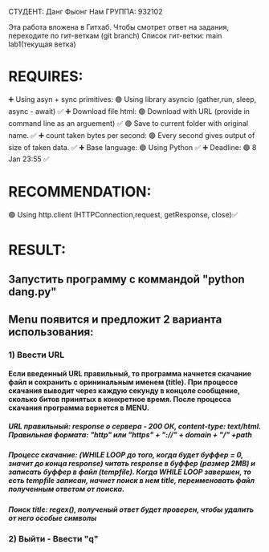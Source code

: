 СТУДЕНТ: Данг Фыонг Нам
ГРУППА: 932102

Эта работа вложена в Гитхаб. Чтобы смотрет ответ на задания, переходите по гит-веткам (git branch)
Список гит-ветки:
main
lab1(текущая ветка)

# REQUIRES:
  ➕ Using asyn + sync primitives:
    🟣 Using library asyncio (gather,run, sleep, async - await) ✅
  ➕ Download file html:
    🟣 Download with URL (provide in command line as an arguement) ✅
    🟣 Save to current folder with original name. ✅
  ➕ count taken bytes per second:
    🟣 Every second gives output of size of taken data. ✅
  ➕ Base language:
    🟣 Using Python ✅
  ➕ Deadline:
    🟣 8 Jan 23:55 ✅

# RECOMMENDATION:
🟢 Using http.client (HTTPConnection,request, getResponse, close)✅

# RESULT:
## Запустить программу с коммандой "python dang.py"
## Menu появится и предложит 2 варианта использования:
### 1) Ввести URL
#### Если введенный URL правильный, то программа начнется скачание файл и сохранить с орининальным именем (title). При процессе скачания выводит через каждую секунду в концоле сообщение, сколько битов принятых в конкретное время. После процесса скачания программа вернется в MENU.
##### URL правильный: response о сервера - 200 ОК, content-type: text/html. Правильная формата: "http" или "https" + "://" + domain + "/" +path
##### Процесс скачание: (WHILE LOOP до того, когда будет буффер = 0, значит до конца response) читать response в буффер (размер 2MB) и записать буффер в файл (tempfile). Когда WHILE LOOP завершен, то есть tempfile записан, начнет поиск в нем title, переименовать файл полученным ответом от поиска.
##### Поиск title: regex(<title>(.?)</title>), полученый ответ будет проверен, чтобы удалить от него особые символы
### 2) Выйти - Ввести "q"
